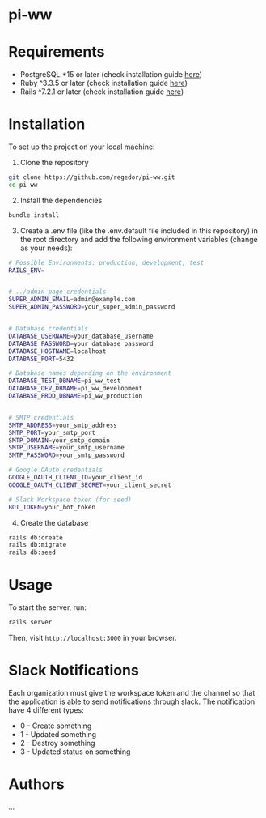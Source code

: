 # pi-ww

# Requirements
 - PostgreSQL *15 or later (check installation guide [here](https://www.postgresql.org/download/))
 - Ruby ^3.3.5 or later (check installation guide [here](https://www.ruby-lang.org/en/documentation/installation/))
 - Rails ^7.2.1 or later (check installation guide [here](https://guides.rubyonrails.org/getting_started.html))

# Installation
To set up the project on your local machine:

1. Clone the repository
```bash
git clone https://github.com/regedor/pi-ww.git
cd pi-ww
```

2. Install the dependencies
```bash
bundle install
```

3. Create a .env  file (like the .env.default file included in this repository) in the root directory and add the following environment variables (change as your needs):
```bash
# Possible Environments: production, development, test
RAILS_ENV=


# ../admin page credentials
SUPER_ADMIN_EMAIL=admin@example.com
SUPER_ADMIN_PASSWORD=your_super_admin_password


# Database credentials
DATABASE_USERNAME=your_database_username
DATABASE_PASSWORD=your_database_password
DATABASE_HOSTNAME=localhost
DATABASE_PORT=5432

# Database names depending on the environment
DATABASE_TEST_DBNAME=pi_ww_test
DATABASE_DEV_DBNAME=pi_ww_development
DATABASE_PROD_DBNAME=pi_ww_production


# SMTP credentials
SMTP_ADDRESS=your_smtp_address
SMTP_PORT=your_smtp_port
SMTP_DOMAIN=your_smtp_domain
SMTP_USERNAME=your_smtp_username
SMTP_PASSWORD=your_smtp_password

# Google OAuth credentials
GOOGLE_OAUTH_CLIENT_ID=your_client_id
GOOGLE_OAUTH_CLIENT_SECRET=your_client_secret

# Slack Workspace token (for seed)
BOT_TOKEN=your_bot_token
```

4. Create the database
```bash
rails db:create
rails db:migrate
rails db:seed
```

# Usage
To start the server, run:
```bash
rails server
```
Then, visit `http://localhost:3000` in your browser.

# Slack Notifications

Each organization must give the workspace token and the channel so that the application is able to send notifications through slack. The notification have 4 different types:
- 0 - Create something
- 1 - Updated something
- 2 - Destroy something
- 3 - Updated status on something 

# Authors
 ...
